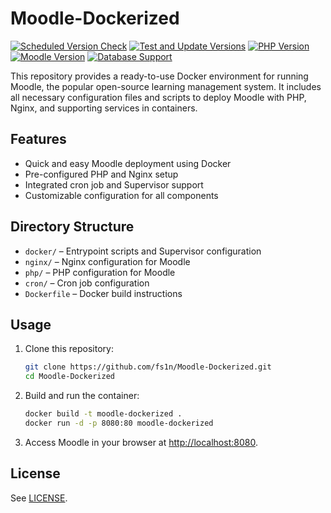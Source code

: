 

# Moodle-Dockerized

[![Scheduled Version Check](https://github.com/fs1n/Moodle-Dockerized/actions/workflows/scheduled-version-check.yml/badge.svg)](https://github.com/fs1n/Moodle-Dockerized/actions/workflows/scheduled-version-check.yml)
[![Test and Update Versions](https://github.com/fs1n/Moodle-Dockerized/actions/workflows/test-and-update.yml/badge.svg)](https://github.com/fs1n/Moodle-Dockerized/actions/workflows/test-and-update.yml)
[![PHP Version](https://img.shields.io/badge/PHP-8.3-blue.svg)](https://www.php.net/)
[![Moodle Version](https://img.shields.io/badge/Moodle-501-green.svg)](https://moodle.org/)
[![Database Support](https://img.shields.io/badge/Database-MySQL_8.0%2B%20%7C%20MariaDB_10.6%2B-orange.svg)](https://docs.moodle.org/)

This repository provides a ready-to-use Docker environment for running Moodle, the popular open-source learning management system. It includes all necessary configuration files and scripts to deploy Moodle with PHP, Nginx, and supporting services in containers.

## Features
- Quick and easy Moodle deployment using Docker
- Pre-configured PHP and Nginx setup
- Integrated cron job and Supervisor support
- Customizable configuration for all components

## Directory Structure
- `docker/` – Entrypoint scripts and Supervisor configuration
- `nginx/` – Nginx configuration for Moodle
- `php/` – PHP configuration for Moodle
- `cron/` – Cron job configuration
- `Dockerfile` – Docker build instructions

## Usage
1. Clone this repository:
	```bash
	git clone https://github.com/fs1n/Moodle-Dockerized.git
	cd Moodle-Dockerized
	```
2. Build and run the container:
	```bash
	docker build -t moodle-dockerized .
	docker run -d -p 8080:80 moodle-dockerized
	```
3. Access Moodle in your browser at [http://localhost:8080](http://localhost:8080).

## License
See [LICENSE](LICENSE).
